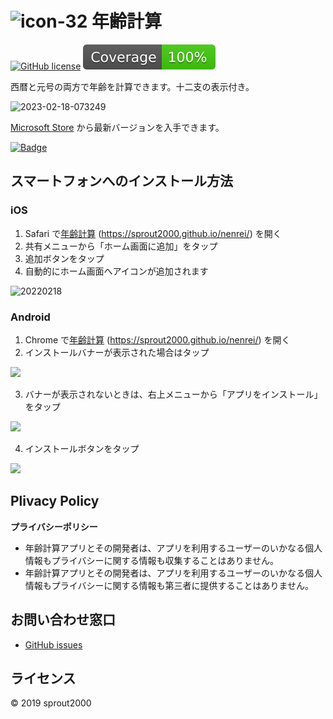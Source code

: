 # ![icon-32](https://user-images.githubusercontent.com/52094761/66297641-064bb080-e92b-11e9-883f-12a6d10ac128.png) 年齢計算

[![GitHub license](https://img.shields.io/github/license/sprout2000/nenrei)](https://github.com/sprout2000/nenrei/blob/master/LICENSE.md)
![vitest](./coverage/badge.svg)

西暦と元号の両方で年齢を計算できます。十二支の表示付き。

<img width="401" alt="2023-02-18-073249" src="https://user-images.githubusercontent.com/52094761/219812968-7eddf33d-08a3-483b-af80-4f3c6f93a464.png">

[Microsoft Store](https://www.microsoft.com/store/apps/9NLCR9LCK4QN) から最新バージョンを入手できます。

<a href='https://www.microsoft.com/store/apps/9NLCR9LCK4QN'><img width="160px" src='https://developer.microsoft.com/en-us/store/badges/images/English_get-it-from-MS.png' alt='Badge'/></a>

## スマートフォンへのインストール方法

### iOS

1. Safari で[年齢計算](https://sprout2000.github.io/nenrei/) (https://sprout2000.github.io/nenrei/) を開く
2. 共有メニューから「ホーム画面に追加」をタップ
3. 追加ボタンをタップ
4. 自動的にホーム画面へアイコンが追加されます

![20220218](https://user-images.githubusercontent.com/52094761/219814328-429221f3-864b-4071-8af1-7d67e045f915.png)

### Android

1. Chrome で[年齢計算](https://sprout2000.github.io/nenrei/) (https://sprout2000.github.io/nenrei/) を開く
2. インストールバナーが表示された場合はタップ

<img width="480" src="https://user-images.githubusercontent.com/52094761/219824305-43949b06-d701-4ca6-ad47-80b9e09aa25e.png" />

3. バナーが表示されないときは、右上メニューから「アプリをインストール」をタップ

<img width="360" src="https://user-images.githubusercontent.com/52094761/219816511-4db82ffd-f462-44e6-8018-8181111ec5a3.png" />

4. インストールボタンをタップ

<img width="480" src="https://user-images.githubusercontent.com/52094761/219816941-383be13d-ffa5-44f3-b71d-3bb895965c1f.png" />

## Plivacy Policy

**プライバシーポリシー**

- 年齢計算アプリとその開発者は、アプリを利用するユーザーのいかなる個人情報もプライバシーに関する情報も収集することはありません。
- 年齢計算アプリとその開発者は、アプリを利用するユーザーのいかなる個人情報もプライバシーに関する情報も第三者に提供することはありません。

## お問い合わせ窓口

- [GitHub issues](https://github.com/sprout2000/nenrei/issues)

## ライセンス

© 2019 sprout2000
